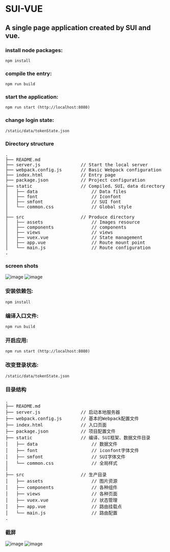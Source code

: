 # SUI-VUE
## A single page application created by SUI and vue.

### install node packages:
	npm install
	
### compile the entry:	
	npm run build
	
### start the application:
	npm run start (http://localhost:8080)
	
### change login state:
	/static/data/tokenState.json

### Directory structure
<pre>
.
├── README.md           
├── server.js               // Start the local server
├── webpack.config.js 		// Basic Webpack configuration
├── index.html              // Entry page
├── package.json            // Project configuration
├── static 					// Compiled、SUI、data directory
│	├── data 					// Data files
│	├── font					// Iconfont
│	├── smfont					// SUI font
│	└── common.css				// Global style
│
├── src                   	// Produce directory
│   ├── assets            		// Images resource
│   ├── components        		// components
│   ├── views             		// views
│   ├── vuex.vue          		// State management
│   ├── app.vue           		// Route mount point
│   └── main.js           		// Route configuration
.
</pre>

### screen shots
![image](https://raw.githubusercontent.com/Yunshan-Lew/SUI-VUE/master/src/assets/index.jpg)
![image](https://raw.githubusercontent.com/Yunshan-Lew/SUI-VUE/master/src/assets/user.jpg)
	
### 安装依赖包:
	npm install
	
### 编译入口文件:	
	npm run build
	
### 开启应用:
	npm run start (http://localhost:8080)
	
### 改变登录状态:
	/static/data/tokenState.json

### 目录结构
<pre>
.
├── README.md           
├── server.js               // 启动本地服务器
├── webpack.config.js 		// 基本的Webpack配置文件
├── index.html              // 入口页面
├── package.json            // 项目配置文件
├── static 					// 编译、SUI框架、数据文件目录
│	├── data 					// 数据文件
│	├── font					// iconfont字体文件
│	├── smfont					// SUI字体文件
│	└── common.css				// 全局样式
│
├── src                   	// 生产目录
│   ├── assets            		// 图片资源
│   ├── components        		// 各种组件
│   ├── views             		// 各种页面
│   ├── vuex.vue          		// 状态管理
│   ├── app.vue           		// 路由挂载点
│   └── main.js           		// 路由配置
.
</pre>

### 截屏
![image](https://raw.githubusercontent.com/Yunshan-Lew/SUI-VUE/master/src/assets/index.jpg)
![image](https://raw.githubusercontent.com/Yunshan-Lew/SUI-VUE/master/src/assets/user.jpg)